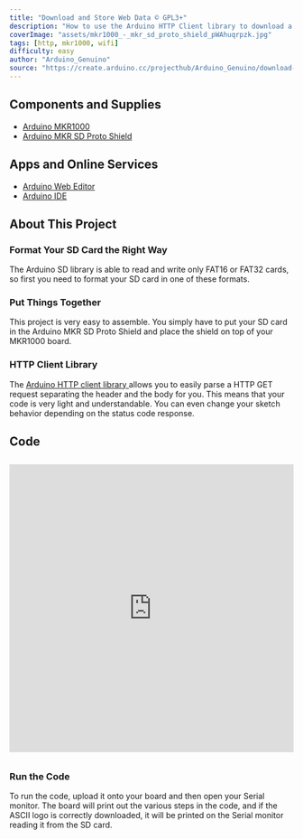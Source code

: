 ```yaml
---
title: "Download and Store Web Data © GPL3+"
description: "How to use the Arduino HTTP Client library to download a raw text page and store its content on an SD card."
coverImage: "assets/mkr1000_-_mkr_sd_proto_shield_pWAhuqrpzk.jpg"
tags: [http, mkr1000, wifi]
difficulty: easy
author: "Arduino_Genuino"
source: "https://create.arduino.cc/projecthub/Arduino_Genuino/download-and-store-web-data-37ef55"
---
```


## Components and Supplies

- [Arduino MKR1000](https://store.arduino.cc/arduino-mkr1000)
- [Arduino MKR SD Proto Shield](https://store.arduino.cc/mkr-sd-proto-shield)

## Apps and Online Services

- [Arduino Web Editor](https://create.arduino.cc/editor)
- [Arduino IDE](https://www.arduino.cc/en/main/software)

## About This Project

### Format Your SD Card the Right Way

The Arduino SD library is able to read and write only FAT16 or FAT32 cards, so first you need to format your SD card in one of these formats.

### Put Things Together

This project is very easy to assemble. You simply have to put your SD card in the Arduino MKR SD Proto Shield and place the shield on top of your MKR1000 board.

### HTTP Client Library

The [Arduino HTTP client library ](https://github.com/arduino-libraries/ArduinoHttpClient)allows you to easily parse a HTTP GET request separating the header and the body for you. This means that your code is very light and understandable. You can even change your sketch behavior depending on the status code response.

## Code

<iframe src='https://create.arduino.cc/editor/Arduino_Genuino/43b03333-b080-492f-85eb-ca6146a2dab7/preview?embed&snippet' style='height:510px;width:100%;margin:10px 0' frameborder='0'></iframe>


### Run the Code

To run the code, upload it onto your board and then open your Serial monitor. The board will print out the various steps in the code, and if the ASCII logo is correctly downloaded, it will be printed on the Serial monitor reading it from the SD card.